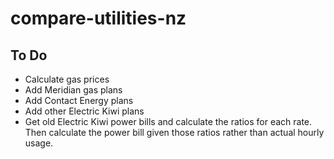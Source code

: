 # compare-utilities-nz

## To Do

- Calculate gas prices
- Add Meridian gas plans
- Add Contact Energy plans
- Add other Electric Kiwi plans
- Get old Electric Kiwi power bills and calculate the ratios for each rate. Then calculate the power bill given those ratios rather than actual hourly usage.

